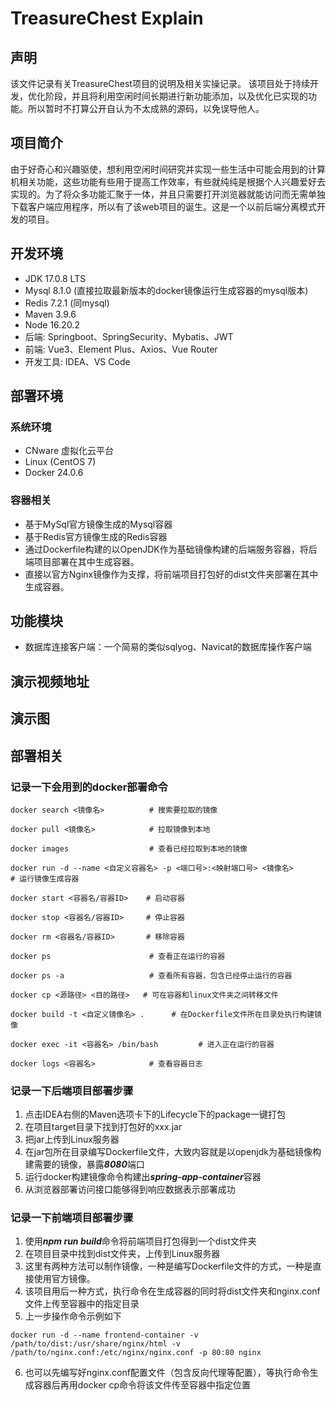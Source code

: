 # TreasureChest Explain
## 声明
该文件记录有关TreasureChest项目的说明及相关实操记录。
该项目处于持续开发，优化阶段，并且将利用空闲时间长期进行新功能添加，以及优化已实现的功能。所以暂时不打算公开自认为不太成熟的源码，以免误导他人。
## 项目简介
由于好奇心和兴趣驱使，想利用空闲时间研究并实现一些生活中可能会用到的计算机相关功能，这些功能有些用于提高工作效率，有些就纯纯是根据个人兴趣爱好去实现的。为了将众多功能汇聚于一体，并且只需要打开浏览器就能访问而无需单独下载客户端应用程序，所以有了该web项目的诞生。这是一个以前后端分离模式开发的项目。
## 开发环境
- JDK 17.0.8 LTS
- Mysql 8.1.0 (直接拉取最新版本的docker镜像运行生成容器的mysql版本)
- Redis 7.2.1 (同mysql)
- Maven 3.9.6
- Node 16.20.2
- 后端: Springboot、SpringSecurity、Mybatis、JWT
- 前端: Vue3、Element Plus、Axios、Vue Router
- 开发工具: IDEA、VS Code
## 部署环境
### 系统环境
- CNware 虚拟化云平台
- Linux (CentOS 7)
- Docker 24.0.6
### 容器相关
- 基于MySql官方镜像生成的Mysql容器
- 基于Redis官方镜像生成的Redis容器
- 通过Dockerfile构建的以OpenJDK作为基础镜像构建的后端服务容器，将后端项目部署在其中生成容器。
- 直接以官方Nginx镜像作为支撑，将前端项目打包好的dist文件夹部署在其中生成容器。
## 功能模块
- 数据库连接客户端：一个简易的类似sqlyog、Navicat的数据库操作客户端
## 演示视频地址

## 演示图
## 部署相关
### 记录一下会用到的docker部署命令
``` shell
docker search <镜像名>          # 搜索要拉取的镜像

docker pull <镜像名>            # 拉取镜像到本地

docker images                  # 查看已经拉取到本地的镜像

docker run -d --name <自定义容器名> -p <端口号>:<映射端口号> <镜像名>            # 运行镜像生成容器

docker start <容器名/容器ID>    # 启动容器

docker stop <容器名/容器ID>     # 停止容器

docker rm <容器名/容器ID>       # 移除容器

docker ps                      # 查看正在运行的容器

docker ps -a                   # 查看所有容器，包含已经停止运行的容器

docker cp <源路径> <目的路径>   # 可在容器和linux文件夹之间转移文件

docker build -t <自定义镜像名> .      # 在Dockerfile文件所在目录处执行构建镜像

docker exec -it <容器名> /bin/bash         # 进入正在运行的容器

docker logs <容器名>            # 查看容器日志
```
### 记录一下后端项目部署步骤
1. 点击IDEA右侧的Maven选项卡下的Lifecycle下的package一键打包
2. 在项目target目录下找到打包好的xxx.jar
3. 把jar上传到Linux服务器
4. 在jar包所在目录编写Dockerfile文件，大致内容就是以openjdk为基础镜像构建需要的镜像，暴露***8080***端口
5. 运行docker构建镜像命令构建出***spring-app-container***容器
6. 从浏览器部署访问接口能够得到响应数据表示部署成功
### 记录一下前端项目部署步骤
1. 使用***npm run build***命令将前端项目打包得到一个dist文件夹
2. 在项目目录中找到dist文件夹，上传到Linux服务器
3. 这里有两种方法可以制作镜像，一种是编写Dockerfile文件的方式，一种是直接使用官方镜像。
4. 该项目用后一种方式，执行命令在生成容器的同时将dist文件夹和nginx.conf文件上传至容器中的指定目录
5. 上一步操作命令示例如下
```
docker run -d --name frontend-container -v /path/to/dist:/usr/share/nginx/html -v /path/to/nginx.conf:/etc/nginx/nginx.conf -p 80:80 nginx
```
6. 也可以先编写好nginx.conf配置文件（包含反向代理等配置），等执行命令生成容器后再用docker cp命令将该文件传至容器中指定位置
